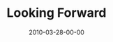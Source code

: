 ---
layout: message
category: message
series: "Free"
title: "Looking Forward"
date: 2010-03-28-00-00
message_id: 610
program: "http://s3.amazonaws.com/crossroads-media/media/legacy/documents/03_27-28_10Program.pdf"
audio: "http://s3.amazonaws.com/crossroadsaudiomessages/Free6.mp3"
audio-duration: "31:55"
description: "Brian Tome discusses next steps in pursuing freedom."
video: "https://s3.amazonaws.com/crossroadsvideomessages/Free6.mp4"
video-duration: "31:55"
video-image: "http://s3.amazonaws.com/crossroads-media/images/legacy/content/Free6-still.jpg"
explicit: false
---